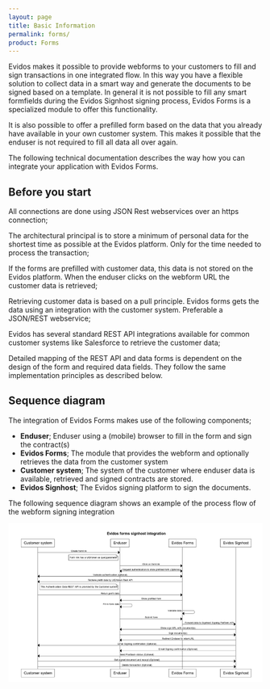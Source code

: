```yaml
---
layout: page
title: Basic Information
permalink: forms/
product: Forms
---
```


Evidos makes it possible to provide webforms to your customers to fill and sign transactions in one integrated flow.
In this way you have a flexible solution to collect data in a smart way and generate the documents to be signed based on a template.
In general it is not possible to fill any smart formfields during the Evidos Signhost signing process, Evidos Forms is a specialized module to offer this functionality.

It is also possible to offer a prefilled form based on the data that you already have available in your own customer system.
This makes it possible that the enduser is not required to fill all data all over again.

The following technical documentation describes the way how you can integrate your application with Evidos Forms.

## Before you start
All connections are done using JSON Rest webservices over an https connection;

The architectural principal is to store a minimum of personal data for the shortest time as possible at the Evidos platform.
Only for the time needed to process the transaction;

If the forms are prefilled with customer data, this data is not stored on the Evidos platform.
When the enduser clicks on the webform URL the customer data is retrieved;

Retrieving customer data is based on a pull principle.
Evidos forms gets the data using an integration with the customer system.
Preferable a JSON/REST webservice;

Evidos has several standard REST API integrations available for common customer systems like Salesforce to retrieve the customer data;

Detailed mapping of the REST API and data forms is dependent on the design of the form and required data fields.
They follow the same implementation principles as described below.

## Sequence diagram
The integration of Evidos Forms makes use of the following components;
 - **Enduser**; Enduser using a (mobile) browser to fill in the form and sign the contract(s)
 - **Evidos Forms**; The module that provides the webform and optionally retrieves the data from the customer system
 - **Customer system**; The system of the customer where enduser data is available, retrieved and signed contracts are stored.
 - **Evidos Signhost**; The Evidos signing platform to sign the documents.

The following sequence diagram shows an example of the process flow of the webform signing integration

![Sequence diagram](images/sequence_diagram.png)